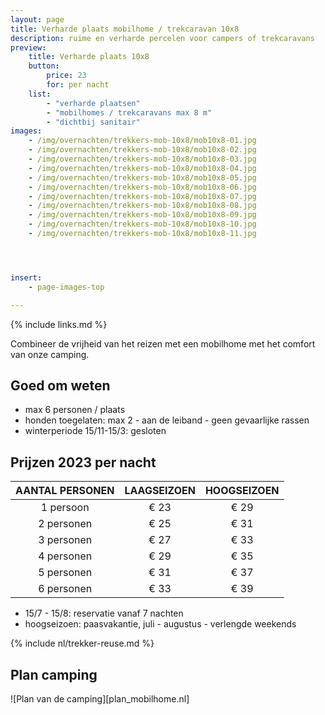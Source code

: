 ```yaml
---
layout: page
title: Verharde plaats mobilhome / trekcaravan 10x8
description: ruime en verharde percelen voor campers of trekcaravans
preview:
    title: Verharde plaats 10x8
    button:
        price: 23
        for: per nacht
    list:
        - "verharde plaatsen"
        - "mobilhomes / trekcaravans max 8 m"
        - "dichtbij sanitair"
images:
    - /img/overnachten/trekkers-mob-10x8/mob10x8-01.jpg
    - /img/overnachten/trekkers-mob-10x8/mob10x8-02.jpg
    - /img/overnachten/trekkers-mob-10x8/mob10x8-03.jpg
    - /img/overnachten/trekkers-mob-10x8/mob10x8-04.jpg
    - /img/overnachten/trekkers-mob-10x8/mob10x8-05.jpg
    - /img/overnachten/trekkers-mob-10x8/mob10x8-06.jpg
    - /img/overnachten/trekkers-mob-10x8/mob10x8-07.jpg
    - /img/overnachten/trekkers-mob-10x8/mob10x8-08.jpg
    - /img/overnachten/trekkers-mob-10x8/mob10x8-09.jpg
    - /img/overnachten/trekkers-mob-10x8/mob10x8-10.jpg
    - /img/overnachten/trekkers-mob-10x8/mob10x8-11.jpg




insert:
    - page-images-top

---
```

{% include links.md %}

Combineer de vrijheid van het reizen met een mobilhome met het comfort van onze camping.

## Goed om weten

- max 6 personen / plaats
- honden toegelaten: max 2 - aan de leiband - geen gevaarlijke rassen
- winterperiode 15/11-15/3: gesloten

## Prijzen 2023 per nacht

AANTAL PERSONEN | LAAGSEIZOEN | HOOGSEIZOEN      
:-------------:|:-----------:|:-----------:|
1 persoon      |€ 23         |€ 29    
2 personen     |€ 25         |€ 31          
3 personen     |€ 27         |€ 33
4 personen     |€ 29         |€ 35    
5 personen     |€ 31         |€ 37
6 personen     |€ 33         |€ 39

* 15/7 - 15/8: reservatie vanaf 7 nachten
* hoogseizoen: paasvakantie, juli - augustus - verlengde weekends


{% include nl/trekker-reuse.md %}


## Plan camping

![Plan van de camping][plan_mobilhome.nl]
